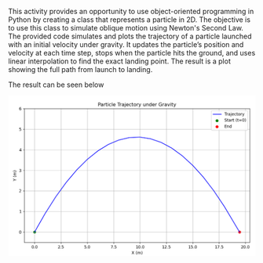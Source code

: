 This activity provides an opportunity to use object-oriented programming in Python by creating a class that represents a particle in 2D. The objective is to use this class to simulate oblique motion using Newton's Second Law. The provided code simulates and plots the trajectory of a particle launched with an initial velocity under gravity. It updates the particle’s position and velocity at each time step, stops when the particle hits the ground, and uses linear interpolation to find the exact landing point. The result is a plot showing the full path from launch to landing.

The result can be seen below

![alt text](image.png)